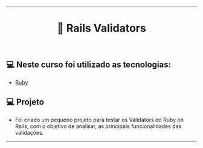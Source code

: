 ---
<h1 align="center">
  🚀 Rails Validators
 
</h1>
<br>
 
## 💻 Neste curso foi utilizado as tecnologias:

- [Ruby](https://www.ruby-lang.org/pt/)

## 💻 Projeto

   - Foi criado um pequeno projeto para testar os Validators do Ruby on Rails, com o objetivo de analisar, as principais funcionalidades das validações.

 
 ----
